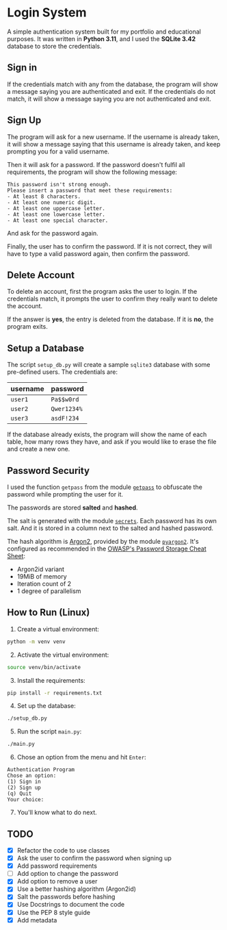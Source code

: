 # Login System

A simple authentication system built for my portfolio and educational purposes. It was written in **Python 3.11**, and I used the **SQLite 3.42** database to store the credentials.

## Sign in

If the credentials match with any from the database, the program will show a message saying you are authenticated and exit. If the credentials do not match, it will show a message saying you are not authenticated and exit.

## Sign Up

The program will ask for a new username. If the username is already taken, it will show a message saying that this username is already taken, and keep prompting you for a valid username.

Then it will ask for a password. If the password doesn't fulfil all requirements, the program will show the following message:

```
This password isn't strong enough.
Please insert a password that meet these requirements:
- At least 8 characters.
- At least one numeric digit.
- At least one uppercase letter.
- At least one lowercase letter.
- At least one special character.
```

And ask for the password again.

Finally, the user has to confirm the password. If it is not correct, they will have to type a valid password again, then confirm the password.

## Delete Account

To delete an account, first the program asks the user to login. If the credentials match, it prompts the user to confirm they really want to delete the account.

If the answer is **yes**, the entry is deleted from the database. If it is **no**, the program exits.

## Setup a Database

The script `setup_db.py` will create a sample `sqlite3` database with some pre-defined users. The credentials are:

| username | password  |
|----------|-----------|
|`user1`   |`Pa$$w0rd` |
|`user2`   |`Qwer1234%`|
|`user3`   |`asdF!234` |

If the database already exists, the program will show the name of each table, how many rows they have, and ask if you would like to erase the file and create a new one.

## Password Security

I used the function `getpass` from the module [`getpass`](https://docs.python.org/3/library/getpass.html#module-getpass) to obfuscate the password while prompting the user for it.

The passwords are stored **salted** and **hashed**.

The salt is generated with the module [`secrets`](https://docs.python.org/3/library/secrets.html#module-secrets). Each password has its own salt. And it is stored in a column next to the salted and hashed password.

The hash algorithm is [Argon2](https://en.wikipedia.org/wiki/Argon2), provided by the module [`pyargon2`](https://pypi.org/project/pyargon2/). It's configured as recommended in the [OWASP's Password Storage Cheat Sheet](https://cheatsheetseries.owasp.org/cheatsheets/Password_Storage_Cheat_Sheet.html):

- Argon2id variant
- 19MiB of memory
- Iteration count of 2
- 1 degree of parallelism

## How to Run (Linux)

1. Create a virtual environment:

```sh
python -m venv venv
```

2. Activate the virtual environment:

```sh
source venv/bin/activate
```

3. Install the requirements:

```sh
pip install -r requirements.txt
```

4. Set up the database:

```sh
./setup_db.py
```

5. Run the script `main.py`:

```sh
./main.py
```

6. Chose an option from the menu and hit `Enter`:

```
Authentication Program
Chose an option:
(1) Sign in
(2) Sign up
(q) Quit
Your choice:
```

7. You'll know what to do next.

## TODO

- [x] Refactor the code to use classes
- [x] Ask the user to confirm the password when signing up
- [x] Add password requirements
- [ ] Add option to change the password
- [x] Add option to remove a user
- [x] Use a better hashing algorithm (Argon2id)
- [x] Salt the passwords before hashing
- [x] Use Docstrings to document the code
- [x] Use the PEP 8 style guide
- [x] Add metadata
